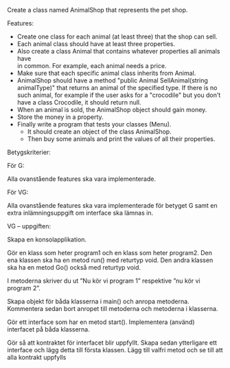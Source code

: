 Create a class named AnimalShop that represents the pet shop.

Features:

- Create one class for each animal (at least three) that the shop can sell.
- Each animal class should have at least three properties.
- Also create a class Animal that contains whatever properties all animals have  
  in common. For example, each animal needs a price.
- Make sure that each specific animal class inherits from Animal.
- AnimalShop should have a method "public Animal SellAnimal(string animalType)" that returns an animal of the specified type.
If there is no such animal, for example if the user asks for a "crocodile" but you don't have a class Crocodile, it should return null.
- When an animal is sold, the AnimalShop object should gain money.
- Store the money in a property.
- Finally write a program that tests your classes (Menu).
  - It should create an object of the class AnimalShop.
  - Then buy some animals and print the values of all their properties.

Betygskriterier:

För G:

Alla ovanstående features ska vara implementerade.

För VG:

Alla ovanstående features ska vara implementerade för betyget G samt en extra inlämningsuppgift om interface ska lämnas in.

VG – uppgiften:

Skapa en konsolapplikation.

Gör en klass som heter program1 och en klass som heter program2.
Den ena klassen ska ha en metod run() med returtyp void.
Den andra klassen ska ha en metod Go() också med returtyp void.

I metoderna skriver du ut ”Nu kör vi program 1” respektive ”nu kör vi program 2”.

Skapa objekt för båda klasserna i main() och anropa metoderna.
Kommentera sedan bort anropet till metoderna och metoderna i klasserna.

Gör ett interface som har en metod start(). Implementera (använd) interfacet på båda klasserna.

Gör så att kontraktet för interfacet blir uppfyllt.
Skapa sedan ytterligare ett interface och lägg detta till första klassen. Lägg till valfri metod och se till att alla kontrakt uppfylls
